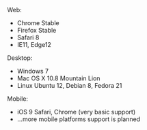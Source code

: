 Web:
- Chrome Stable
- Firefox Stable
- Safari 8
- IE11, Edge12

Desktop:
- Windows 7
- Mac OS X 10.8 Mountain Lion
- Linux Ubuntu 12, Debian 8, Fedora 21

Mobile:
- iOS 9 Safari, Chrome (very basic support)
- ...more mobile platforms support is planned